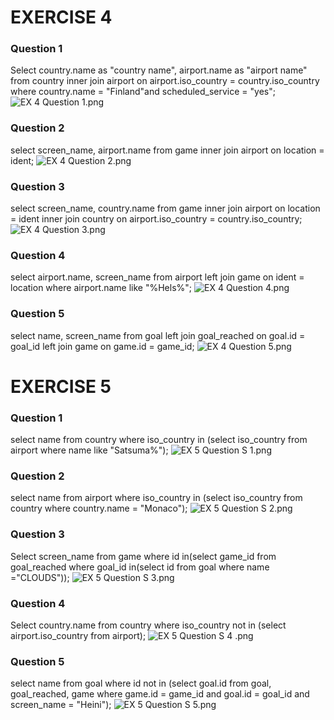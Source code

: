 # EXERCISE 4

### Question 1
Select country.name as "country name", 
airport.name as "airport name" from country inner join airport on airport.iso_country = country.iso_country where country.name = "Finland"and scheduled_service = "yes";
![EX 4 Question 1.png](EX%204%20Question%201.png)

### Question 2
select screen_name, airport.name from game inner join airport on location = ident;
![EX 4 Question 2.png](EX%204%20Question%202.png)

### Question 3
select screen_name, country.name from game inner join airport on location = ident
inner join country on airport.iso_country = country.iso_country;
![EX 4 Question 3.png](EX%204%20Question%203.png)

### Question 4
select airport.name, screen_name from airport left join game on ident = location where airport.name like "%Hels%";
![EX 4 Question 4.png](EX%204%20Question%204.png)

### Question 5
select name, screen_name from goal left join goal_reached on goal.id = goal_id left join game on game.id = game_id;
![EX 4 Question 5.png](EX%204%20Question%205.png)

# EXERCISE 5

### Question 1
select name from country where iso_country in (select iso_country from airport where name like "Satsuma%");
![EX 5 Question S 1.png](EX%205%20Question%20S%201.png)

### Question 2
select name from airport where iso_country in (select iso_country from country where country.name = "Monaco");
![EX 5 Question S 2.png](EX%205%20Question%20S%202.png)

### Question 3
Select screen_name from game where id in(select game_id from goal_reached where goal_id in(select id from goal where name ="CLOUDS"));
![EX 5 Question S 3.png](EX%205%20Question%20S%203.png)

### Question 4
Select country.name from country where iso_country not in (select airport.iso_country from airport);
![EX 5 Question S 4 .png](EX%205%20Question%20S%204%20.png)

### Question 5
select name from goal where id not in (select goal.id from goal, goal_reached, game where game.id = game_id and goal.id = goal_id and screen_name = "Heini");
![EX 5 Question S 5.png](EX%205%20Question%20S%205.png)